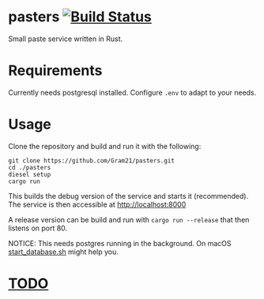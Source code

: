 # pasters    [![Build Status](https://travis-ci.org/Gram21/pasters.svg?branch=master)](https://travis-ci.org/Gram21/pasters)

Small paste service written in Rust.

# Requirements

Currently needs postgresql installed. Configure ```.env``` to adapt to your needs.

# Usage
Clone the repository and build and run it with the following:
```
git clone https://github.com/Gram21/pasters.git
cd ./pasters
diesel setup
cargo run
```

This builds the debug version of the service and starts it (recommended).
The service is then accessible at [http://localhost:8000](http://localhost:8000)

A release version can be build and run with ```cargo run --release``` that then listens on port 80.

NOTICE: This needs postgres running in the background. On macOS [start_database.sh](start_database.sh) might help you.

# [TODO](TODO.md)
